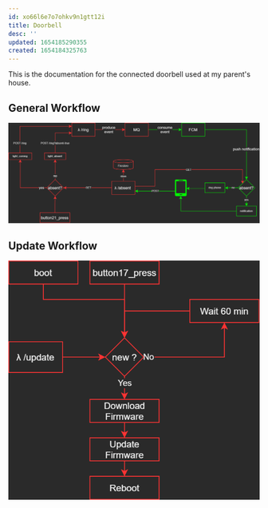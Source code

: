 ```yaml
---
id: xo66l6e7o7ohkv9n1gtt12i
title: Doorbell
desc: ''
updated: 1654185290355
created: 1654184325763
---
```


This is the documentation for the connected doorbell used at my parent's house.

## General Workflow

![doorbell-workflow](/assets/doorbell.png)

## Update Workflow

![doorbell-update](/assets/doorbell_update.png)
